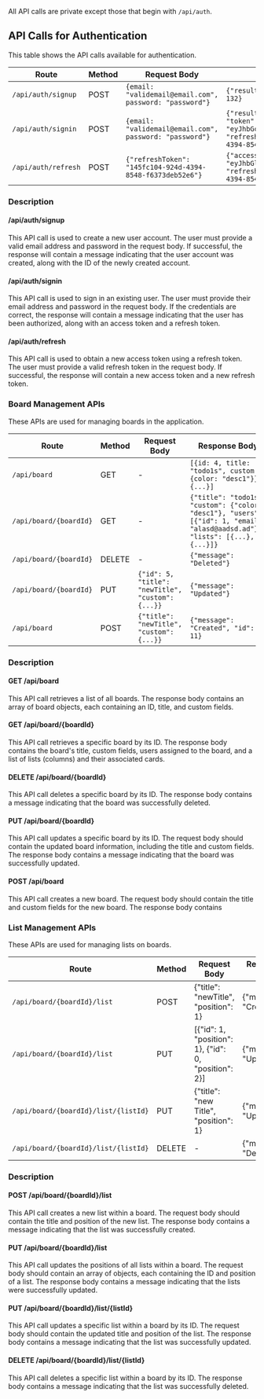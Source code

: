 All API calls are private except those that begin with `/api/auth`.

## API Calls for Authentication

This table shows the API calls available for authentication. 

| Route              | Method | Request Body                                   | Response                                                                                   |
|--------------------|--------|------------------------------------------------|--------------------------------------------------------------------------------------------|
| `/api/auth/signup` | POST   | `{email: "validemail@email.com", password: "password"}` | `{"result": "Created", "id": 132}`                                                               |
| `/api/auth/signin` | POST   | `{email: "validemail@email.com", password: "password"}` | `{"result": "Authorized", "token": "eyJhbGci.....xI0KfZg", "refreshToken": "145fc104-924d-4394-8548-f6373deb52e6"}` |
| `/api/auth/refresh`| POST   | `{"refreshToken": "145fc104-924d-4394-8548-f6373deb52e6"}`  | `{"accessToken": "eyJhbGlhQVYd....kjLw6OCuCrLQ", "refreshToken": "145fc104-924d-4394-8548-f6373deb52e6"}` |

### Description

#### /api/auth/signup
This API call is used to create a new user account. The user must provide a valid email address and password in the request body. If successful, the response will contain a message indicating that the user account was created, along with the ID of the newly created account.

#### /api/auth/signin
This API call is used to sign in an existing user. The user must provide their email address and password in the request body. If the credentials are correct, the response will contain a message indicating that the user has been authorized, along with an access token and a refresh token.

#### /api/auth/refresh
This API call is used to obtain a new access token using a refresh token. The user must provide a valid refresh token in the request body. If successful, the response will contain a new access token and a new refresh token.

### Board Management APIs
These APIs are used for managing boards in the application.

| Route                | Method | Request Body                                       | Response Body                                                                      |
|----------------------|--------|----------------------------------------------------|-----------------------------------------------------------------------------------|
| `/api/board`         | GET    | -                                                  | `[{id: 4, title: "todo1s", custom: {color: "desc1"}}, {...}]`                      |
| `/api/board/{boardId}` | GET    | -                                                  | `{"title": "todo1s", "custom": {"color": "desc1"}, "users": [{"id": 1, "email": "alasd@aadsd.ad"}], "lists": [{...}, {...}]}` |
| `/api/board/{boardId}` | DELETE | -                                                  | `{"message": "Deleted"}`                                                          |
| `/api/board/{boardId}` | PUT    | `{"id": 5, "title": "newTitle", "custom": {...}}`   | `{"message": "Updated"}`                                                          |
| `/api/board`         | POST   | `{"title": "newTitle", "custom": {...}}`           | `{"message": "Created", "id": 11}`                                                |

### Description

#### GET /api/board
This API call retrieves a list of all boards. The response body contains an array of board objects, each containing an ID, title, and custom fields.

#### GET /api/board/{boardId}
This API call retrieves a specific board by its ID. The response body contains the board's title, custom fields, users assigned to the board, and a list of lists (columns) and their associated cards.

#### DELETE /api/board/{boardId}
This API call deletes a specific board by its ID. The response body contains a message indicating that the board was successfully deleted.

#### PUT /api/board/{boardId}
This API call updates a specific board by its ID. The request body should contain the updated board information, including the title and custom fields. The response body contains a message indicating that the board was successfully updated.

#### POST /api/board
This API call creates a new board. The request body should contain the title and custom fields for the new board. The response body contains

### List Management APIs
These APIs are used for managing lists on boards.

| Route                                | Method | Request Body                                         | Response Body          |
|--------------------------------------|--------|------------------------------------------------------|------------------------|
| `/api/board/{boardId}/list`          | POST   | {"title": "newTitle", "position": 1}                 | {"message": "Created"} |
| `/api/board/{boardId}/list`          | PUT    | [{"id": 1, "position": 1}, {"id": 0, "position": 2}] | {"message": "Updated"} |
| `/api/board/{boardId}/list/{listId}` | PUT    | {"title": "new Title", "position": 1}                | {"message": "Updated"} |
| `/api/board/{boardId}/list/{listId}` | DELETE | -                                                    | {"message": "Deleted"} |

### Description

#### POST /api/board/{boardId}/list
This API call creates a new list within a board. The request body should contain the title and position of the new list. The response body contains a message indicating that the list was successfully created.

#### PUT /api/board/{boardId}/list
This API call updates the positions of all lists within a board. The request body should contain an array of objects, each containing the ID and position of a list. The response body contains a message indicating that the lists were successfully updated.

#### PUT /api/board/{boardId}/list/{listId}
This API call updates a specific list within a board by its ID. The request body should contain the updated title and position of the list. The response body contains a message indicating that the list was successfully updated.

#### DELETE /api/board/{boardId}/list/{listId}
This API call deletes a specific list within a board by its ID. The response body contains a message indicating that the list was successfully deleted.